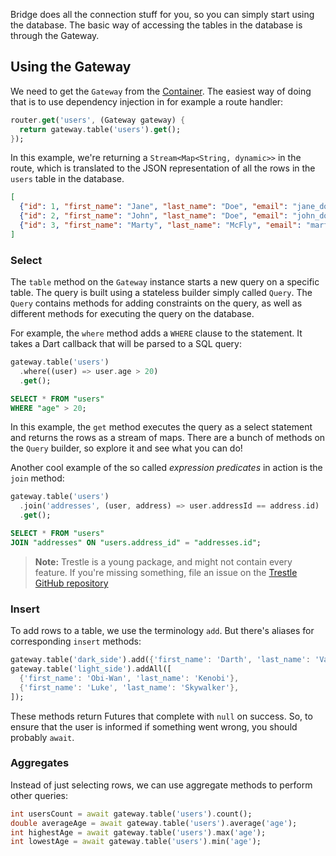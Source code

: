 <p class="lead">
  Bridge does all the connection stuff for you, so you can simply start using the database. The basic way of accessing
  the tables in the database is through the Gateway.
</p>

## Using the Gateway
We need to get the `Gateway` from the [Container](/docs/bridge.core/service-container). The easiest way of doing that
is to use dependency injection in for example a route handler:

```dart
router.get('users', (Gateway gateway) {
  return gateway.table('users').get();
});
```

In this example, we're returning a `Stream<Map<String, dynamic>>` in the route, which is translated to the JSON
representation of all the rows in the `users` table in the database.

```json
[
  {"id": 1, "first_name": "Jane", "last_name": "Doe", "email": "jane_doe@example.com" },
  {"id": 2, "first_name": "John", "last_name": "Doe", "email": "john_doe@example.com" },
  {"id": 3, "first_name": "Marty", "last_name": "McFly", "email": "marty@example.com" }
]
```

### Select
The `table` method on the `Gateway` instance starts a new query on a specific table. The query is built using a
stateless builder simply called `Query`. The `Query` contains methods for adding constraints on the query, as well
as different methods for executing the query on the database.

For example, the `where` method adds a `WHERE` clause to the statement. It takes a Dart callback that will be parsed
to a SQL query:

```dart
gateway.table('users')
  .where((user) => user.age > 20)
  .get();
```

```sql
SELECT * FROM "users"
WHERE "age" > 20;
```

In this example, the `get` method executes the query as a select statement and returns the rows as a stream of maps.
There are a bunch of methods on the `Query` builder, so explore it and see what you can do!

Another cool example of the so called _expression predicates_ in action is the `join` method:

```dart
gateway.table('users')
  .join('addresses', (user, address) => user.addressId == address.id)
  .get();
```

```sql
SELECT * FROM "users"
JOIN "addresses" ON "users.address_id" = "addresses.id";
```

> **Note:** Trestle is a young package, and might not contain every feature. If you're missing something, file an
> issue on the [Trestle GitHub repository](https://github.com/dart-bridge/trestle)

### Insert
To add rows to a table, we use the terminology `add`. But there's aliases for corresponding `insert` methods:

```dart
gateway.table('dark_side').add({'first_name': 'Darth', 'last_name': 'Vader'});
gateway.table('light_side').addAll([
  {'first_name': 'Obi-Wan', 'last_name': 'Kenobi'},
  {'first_name': 'Luke', 'last_name': 'Skywalker'},
]);
```

These methods return Futures that complete with `null` on success. So, to ensure that the user is informed if something
went wrong, you should probably `await`.

### Aggregates
Instead of just selecting rows, we can use aggregate methods to perform other queries:

```dart
int usersCount = await gateway.table('users').count();
double averageAge = await gateway.table('users').average('age');
int highestAge = await gateway.table('users').max('age');
int lowestAge = await gateway.table('users').min('age');
```
